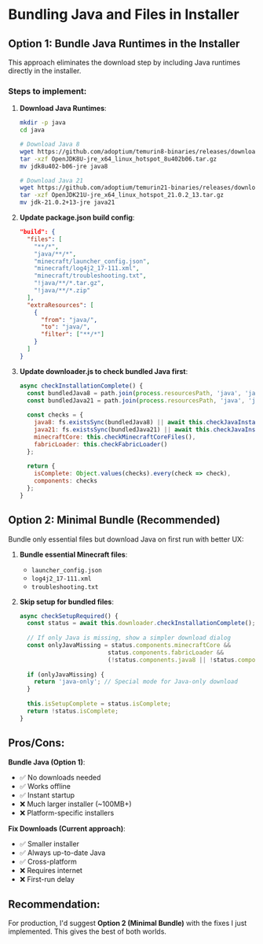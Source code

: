 # Bundling Java and Files in Installer

## Option 1: Bundle Java Runtimes in the Installer

This approach eliminates the download step by including Java runtimes directly in the installer.

### Steps to implement:

1. **Download Java Runtimes**:
   ```bash
   mkdir -p java
   cd java
   
   # Download Java 8
   wget https://github.com/adoptium/temurin8-binaries/releases/download/jdk8u402-b06/OpenJDK8U-jre_x64_linux_hotspot_8u402b06.tar.gz
   tar -xzf OpenJDK8U-jre_x64_linux_hotspot_8u402b06.tar.gz
   mv jdk8u402-b06-jre java8
   
   # Download Java 21
   wget https://github.com/adoptium/temurin21-binaries/releases/download/jdk-21.0.2%2B13/OpenJDK21U-jre_x64_linux_hotspot_21.0.2_13.tar.gz
   tar -xzf OpenJDK21U-jre_x64_linux_hotspot_21.0.2_13.tar.gz
   mv jdk-21.0.2+13-jre java21
   ```

2. **Update package.json build config**:
   ```json
   "build": {
     "files": [
       "**/*",
       "java/**/*",
       "minecraft/launcher_config.json",
       "minecraft/log4j2_17-111.xml",
       "minecraft/troubleshooting.txt",
       "!java/**/*.tar.gz",
       "!java/**/*.zip"
     ],
     "extraResources": [
       {
         "from": "java/",
         "to": "java/",
         "filter": ["**/*"]
       }
     ]
   }
   ```

3. **Update downloader.js to check bundled Java first**:
   ```javascript
   async checkInstallationComplete() {
     const bundledJava8 = path.join(process.resourcesPath, 'java', 'java8');
     const bundledJava21 = path.join(process.resourcesPath, 'java', 'java21');
     
     const checks = {
       java8: fs.existsSync(bundledJava8) || await this.checkJavaInstalled(path.join(this.javaDir, 'java8'), '8'),
       java21: fs.existsSync(bundledJava21) || await this.checkJavaInstalled(path.join(this.javaDir, 'java21'), '21'),
       minecraftCore: this.checkMinecraftCoreFiles(),
       fabricLoader: this.checkFabricLoader()
     };
     
     return {
       isComplete: Object.values(checks).every(check => check),
       components: checks
     };
   }
   ```

## Option 2: Minimal Bundle (Recommended)

Bundle only essential files but download Java on first run with better UX:

1. **Bundle essential Minecraft files**:
   - `launcher_config.json`
   - `log4j2_17-111.xml` 
   - `troubleshooting.txt`

2. **Skip setup for bundled files**:
   ```javascript
   async checkSetupRequired() {
     const status = await this.downloader.checkInstallationComplete();
     
     // If only Java is missing, show a simpler download dialog
     const onlyJavaMissing = status.components.minecraftCore && 
                            status.components.fabricLoader && 
                            (!status.components.java8 || !status.components.java21);
     
     if (onlyJavaMissing) {
       return 'java-only'; // Special mode for Java-only download
     }
     
     this.isSetupComplete = status.isComplete;
     return !status.isComplete;
   }
   ```

## Pros/Cons:

**Bundle Java (Option 1)**:
- ✅ No downloads needed
- ✅ Works offline
- ✅ Instant startup
- ❌ Much larger installer (~100MB+)
- ❌ Platform-specific installers

**Fix Downloads (Current approach)**:
- ✅ Smaller installer
- ✅ Always up-to-date Java
- ✅ Cross-platform
- ❌ Requires internet
- ❌ First-run delay

## Recommendation:

For production, I'd suggest **Option 2 (Minimal Bundle)** with the fixes I just implemented. This gives the best of both worlds.
